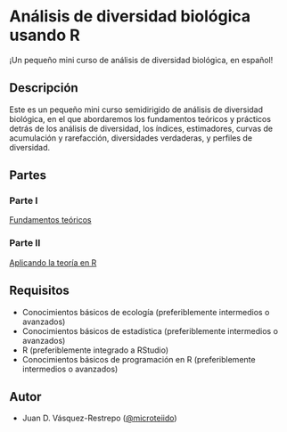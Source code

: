# Análisis de diversidad biológica usando R

¡Un pequeño mini curso de análisis de diversidad biológica, en español!

## Descripción

Este es un pequeño mini curso semidirigido de análisis de diversidad biológica, en el que abordaremos los fundamentos teóricos y prácticos detrás de los análisis de diversidad, los índices, estimadores, curvas de acumulación y rarefacción, diversidades verdaderas, y perfiles de diversidad.

## Partes

### Parte I

[Fundamentos teóricos](https://vr-daniel.github.io/Diversidad-en-R/U1P1.html)

### Parte II

[Aplicando la teoría en R](https://vr-daniel.github.io/Diversidad-en-R/U1P2.html)

## Requisitos

* Conocimientos básicos de ecología (preferiblemente intermedios o avanzados)
* Conocimientos básicos de estadística (preferiblemente intermedios o avanzados)
* R (preferiblemente integrado a RStudio)
* Conocimientos básicos de programación en R (preferiblemente intermedios o avanzados)

## Autor

* Juan D. Vásquez-Restrepo ([@microteiido](https://twitter.com/microteiido))
